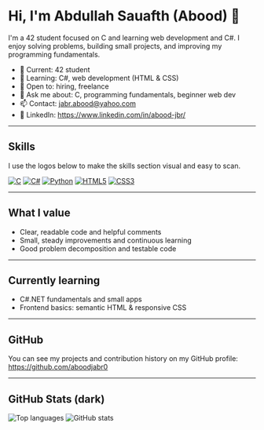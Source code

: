 # Hi, I'm Abdullah Sauafth (Abood) 👋

I'm a 42 student focused on C and learning web development and C#. I enjoy solving problems, building small projects, and improving my programming fundamentals.

- 🔭 Current: 42 student  
- 🌱 Learning: C#, web development (HTML & CSS)  
- 👯 Open to: hiring, freelance  
- 💬 Ask me about: C, programming fundamentals, beginner web dev  
- 📫 Contact: [jabr.abood@yahoo.com](mailto:jabr.abood@yahoo.com)  
- 🔗 LinkedIn: https://www.linkedin.com/in/abood-jbr/

---

## Skills
I use the logos below to make the skills section visual and easy to scan.

[![C](https://img.shields.io/badge/C-%2300599C.svg?style=for-the-badge&logo=c&logoColor=white)](https://en.wikipedia.org/wiki/C_(programming_language))
[![C#](https://img.shields.io/badge/C%23-%23239120.svg?style=for-the-badge&logo=c%23&logoColor=white)](https://learn.microsoft.com/dotnet/csharp/)
[![Python](https://img.shields.io/badge/Python-%2314354C.svg?style=for-the-badge&logo=python&logoColor=white)](https://www.python.org/)
[![HTML5](https://img.shields.io/badge/HTML5-%23E34F26.svg?style=for-the-badge&logo=html5&logoColor=white)](https://developer.mozilla.org/en-US/docs/Web/HTML)
[![CSS3](https://img.shields.io/badge/CSS3-%231572B6.svg?style=for-the-badge&logo=css3&logoColor=white)](https://developer.mozilla.org/en-US/docs/Web/CSS)

---

## What I value
- Clear, readable code and helpful comments  
- Small, steady improvements and continuous learning  
- Good problem decomposition and testable code

---

## Currently learning
- C#.NET fundamentals and small apps  
- Frontend basics: semantic HTML & responsive CSS

---

## GitHub
You can see my projects and contribution history on my GitHub profile:
https://github.com/aboodjabr0

---

## GitHub Stats (dark)
![Top languages](https://github-readme-stats.vercel.app/api/top-langs/?username=aboodjabr0&layout=compact&theme=dark)
![GitHub stats](https://github-readme-stats.vercel.app/api?username=aboodjabr0&show_icons=true&theme=dark)
